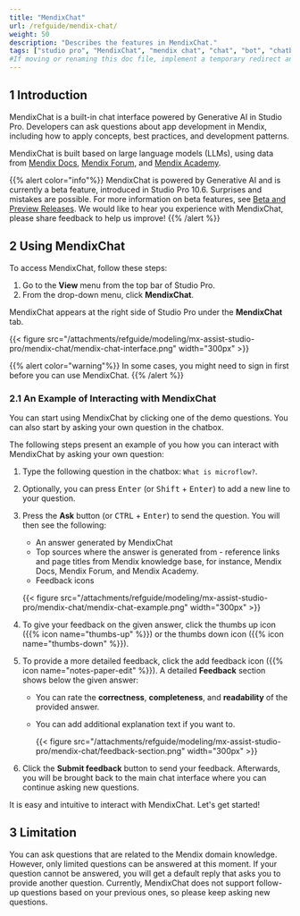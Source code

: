 ```yaml
---
title: "MendixChat"
url: /refguide/mendix-chat/
weight: 50
description: "Describes the features in MendixChat."
tags: ["studio pro", "MendixChat", "mendix chat", "chat", "bot", "chatbot"]
#If moving or renaming this doc file, implement a temporary redirect and let the respective team know they should update the URL in the product. See Mapping to Products for more details.
---
```


## 1 Introduction 

MendixChat is a built-in chat interface powered by Generative AI in Studio Pro. Developers can ask questions about app development in Mendix, including how to apply concepts, best practices, and development patterns. 

MendixChat is built based on large language models (LLMs), using data from [Mendix Docs](https://docs.mendix.com/), [Mendix Forum](https://forum.mendix.com/index3.html#/community), and [Mendix Academy](https://academy.mendix.com/link/home). 

{{% alert color="info"%}}
MendixChat is powered by Generative AI and is currently a beta feature, introduced in Studio Pro 10.6. Surprises and mistakes are possible. For more information on beta features, see [Beta and Preview Releases](/releasenotes/beta-features/). We would like to hear you experience with MendixChat, please share feedback to help us improve!
{{% /alert %}}

## 2 Using MendixChat

To access MendixChat, follow these steps:

1. Go to the **View** menu from the top bar of Studio Pro. 
2. From the drop-down menu, click **MendixChat**. 

MendixChat appears at the right side of Studio Pro under the **MendixChat** tab.

{{< figure src="/attachments/refguide/modeling/mx-assist-studio-pro/mendix-chat/mendix-chat-interface.png" width="300px" >}}

{{% alert color="warning"%}}
In some cases, you might need to sign in first before you can use MendixChat.
{{% /alert %}}

### 2.1 An Example of Interacting with MendixChat

You can start using MendixChat by clicking one of the demo questions. You can also start by asking your own question in the chatbox. 

The following steps present an example of you how you can interact with MendixChat by asking your own question:

1. Type the following question in the chatbox: `What is microflow?`.

2. Optionally, you can press <kbd>Enter</kbd> (or <kbd>Shift</kbd> + <kbd>Enter</kbd>) to add a new line to your question.  

3. Press the **Ask** button (or <kbd>CTRL</kbd> + <kbd>Enter</kbd>) to send the question. You will then see the following:

    * An answer generated by MendixChat
    * Top sources where the answer is generated from - reference links and page titles from Mendix knowledge base, for instance, Mendix Docs, Mendix Forum, and Mendix Academy.
    * Feedback icons

    {{< figure src="/attachments/refguide/modeling/mx-assist-studio-pro/mendix-chat/mendix-chat-example.png" width="300px" >}}

4. To give your feedback on the given answer, click the thumbs up icon ({{% icon name="thumbs-up" %}}) or the thumbs down icon ({{% icon name="thumbs-down" %}}). 

5. To provide a more detailed feedback, click the add feedback icon ({{% icon name="notes-paper-edit" %}}). A detailed **Feedback** section shows below the given answer:

    * You can rate the **correctness**, **completeness**, and **readability** of the provided answer.
    * You can add additional explanation text if you want to. 

        {{< figure src="/attachments/refguide/modeling/mx-assist-studio-pro/mendix-chat/feedback-section.png" width="300px" >}} 

6. Click the **Submit feedback** button to send your feedback. Afterwards, you will be brought back to the main chat interface where you can continue asking new questions.

It is easy and intuitive to interact with MendixChat. Let's get started!

## 3 Limitation

You can ask questions that are related to the Mendix domain knowledge. However, only limited questions can be answered at this moment. If your question cannot be answered, you will get a default reply that asks you to provide another question. Currently, MendixChat does not support follow-up questions based on your previous ones, so please keep asking new questions.
 
